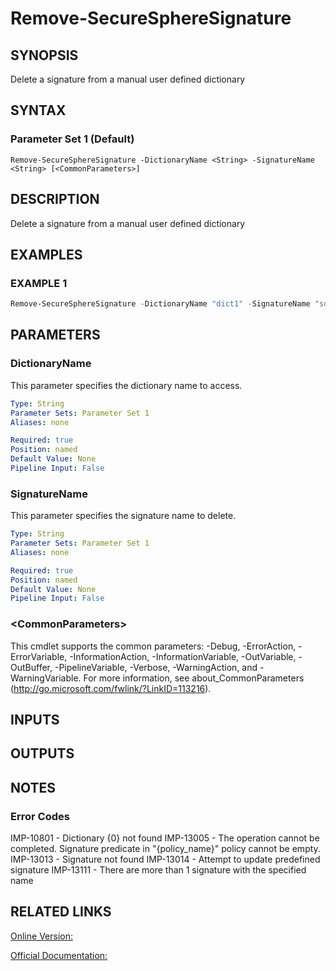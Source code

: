 ﻿# Remove-SecureSphereSignature

## SYNOPSIS
Delete a signature from a manual user defined dictionary

## SYNTAX

### Parameter Set 1 (Default)
```
Remove-SecureSphereSignature -DictionaryName <String> -SignatureName <String> [<CommonParameters>]
```

## DESCRIPTION
Delete a signature from a manual user defined dictionary

## EXAMPLES

### EXAMPLE 1

```powershell
Remove-SecureSphereSignature -DictionaryName "dict1" -SignatureName "some signature"
```

## PARAMETERS

### DictionaryName
This parameter specifies the dictionary name to access.

```yaml
Type: String
Parameter Sets: Parameter Set 1
Aliases: none

Required: true
Position: named
Default Value: None
Pipeline Input: False
```

### SignatureName
This parameter specifies the signature name to delete.

```yaml
Type: String
Parameter Sets: Parameter Set 1
Aliases: none

Required: true
Position: named
Default Value: None
Pipeline Input: False
```

### \<CommonParameters\>
This cmdlet supports the common parameters: -Debug, -ErrorAction, -ErrorVariable, -InformationAction, -InformationVariable, -OutVariable, -OutBuffer, -PipelineVariable, -Verbose, -WarningAction, and -WarningVariable. For more information, see about_CommonParameters (http://go.microsoft.com/fwlink/?LinkID=113216).

## INPUTS

## OUTPUTS

## NOTES

### Error Codes
IMP-10801 - Dictionary {0} not found
IMP-13005 - The operation cannot be completed. Signature predicate in "{policy_name}" policy cannot be empty.
IMP-13013 - Signature not found
IMP-13014 - Attempt to update predefined signature
IMP-13111 - There are more than 1 signature with the specified name

## RELATED LINKS

[Online Version:](https://github.com/akshinmustafayev/SecureSpherePS/tree/master/Documentation)

[Official Documentation:](https://docs.imperva.com/bundle/v13.6-api-reference-guide/page/66927.htm)



